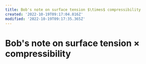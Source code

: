 ```yaml
---
title: Bob's note on surface tension $\times$ compressibility
created: '2022-10-19T09:17:04.816Z'
modified: '2022-10-19T09:17:35.365Z'
---
```


# Bob's note on surface tension $\times$ compressibility


